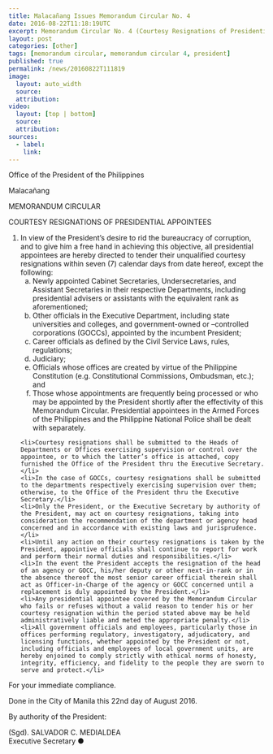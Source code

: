 ```yaml
---
title: Malacañang Issues Memorandum Circular No. 4
date: 2016-08-22T11:18:19UTC
excerpt: Memorandum Circular No. 4 (Courtesy Resignations of Presidential Appointees) issued on August 22 by Executive Secretary Salvador Medialdea, by the power of the President of the Philippines.
layout: post
categories: [other]
tags: [memorandum circular, memorandum circular 4, president]
published: true
permalink: /news/20160822T111819
image:
  layout: auto_width
  source: 
  attribution: 
video:
  layout: [top | bottom]
  source: 
  attribution: 
sources:
  - label:
    link:
---
```


Office of the President of the Philippines

Malacañang

MEMORANDUM CIRCULAR

COURTESY RESIGNATIONS OF PRESIDENTIAL APPOINTEES

<ol>
    <li>In view of the President’s desire to rid the bureaucracy of corruption, and to give him a free hand in achieving this objective, all presidential appointees are hereby directed to tender their unqualified courtesy resignations within seven (7) calendar days from date hereof, except the following:
    <ol type="a">
        <li>Newly appointed Cabinet Secretaries, Undersecretaries, and Assistant Secretaries in their respective Departments, including presidential advisers or assistants with the equivalent rank as aforementioned;</li>
        <li>Other officials in the Executive Department, including state universities and colleges, and government-owned or –controlled corporations (GOCCs), appointed by the incumbent President;</li>
        <li>Career officials as defined by the Civil Service Laws, rules, regulations;</li>
        <li>Judiciary;</li>
        <li>Officials whose offices are created by virtue of the Philippine Constitution (e.g. Constitutional Commissions, Ombudsman, etc.); and</li>
        <li>Those whose appointments are frequently being processed or who may be appointed by the President shortly after the effectivity of this Memorandum Circular. Presidential appointees in the Armed Forces of the Philippines and the Philippine National Police shall be dealt with separately.</li>
    </ol>
    </li>
    
    <li>Courtesy resignations shall be submitted to the Heads of Departments or Offices exercising supervision or control over the appointee, or to which the latter’s office is attached, copy furnished the Office of the President thru the Executive Secretary.</li>
    <li>In the case of GOCCs, courtesy resignations shall be submitted to the departments respectively exercising supervision over them; otherwise, to the Office of the President thru the Executive Secretary.</li>
    <li>Only the President, or the Executive Secretary by authority of the President, may act on courtesy resignations, taking into consideration the recommendation of the department or agency head concerned and in accordance with existing laws and jurisprudence.</li>
    <li>Until any action on their courtesy resignations is taken by the President, appointive officials shall continue to report for work and perform their normal duties and responsibilities.</li>
    <li>In the event the President accepts the resignation of the head of an agency or GOCC, his/her deputy or other next-in-rank or in the absence thereof the most senior career official therein shall act as Officer-in-Charge of the agency or GOCC concerned until a replacement is duly appointed by the President.</li>
    <li>Any presidential appointee covered by the Memorandum Circular who fails or refuses without a valid reason to tender his or her courtesy resignation within the period stated above may be held administratively liable and meted the appropriate penalty.</li>
    <li>All government officials and employees, particularly those in offices performing regulatory, investigatory, adjudicatory, and licensing functions, whether appointed by the President or not, including officials and employees of local government units, are hereby enjoined to comply strictly with ethical norms of honesty, integrity, efficiency, and fidelity to the people they are sworn to serve and protect.</li>
    
</ol>

For your immediate compliance.

Done in the City of Manila this 22nd day of August 2016.

By authority of the President:

(Sgd). SALVADOR C. MEDIALDEA<br/>
Executive Secretary
&#x25cf;
